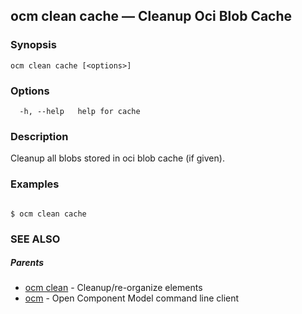 ## ocm clean cache &mdash; Cleanup Oci Blob Cache

### Synopsis

```
ocm clean cache [<options>]
```

### Options

```
  -h, --help   help for cache
```

### Description


Cleanup all blobs stored in oci blob cache (if given).
	

### Examples

```

$ ocm clean cache

```

### SEE ALSO

##### Parents

* [ocm clean](ocm_clean.md)	 - Cleanup/re-organize elements
* [ocm](ocm.md)	 - Open Component Model command line client

